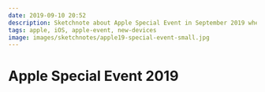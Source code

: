 ```yaml
---
date: 2019-09-10 20:52
description: Sketchnote about Apple Special Event in September 2019 where Apple presented new devices like iPhone 11 and iPhone 11 Pro
tags: apple, iOS, apple-event, new-devices
image: images/sketchnotes/apple19-special-event-small.jpg
---
```


# Apple Special Event 2019
